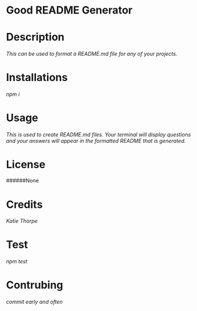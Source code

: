
# Good README Generator
# Description
###### This can be used to format a README.md file for any of your projects.
# Installations
###### npm i
# Usage
###### This is used to create README.md files. Your terminal will display questions and your answers will appear in the formatted README that is generated.
# License
######None
# Credits
###### Katie Thorpe
# Test
###### npm test
# Contrubing
###### commit early and often
